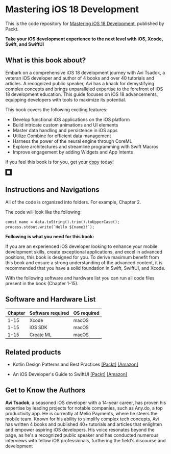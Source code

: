 # Mastering iOS 18 Development

<a href="https://www.packtpub.com/en-us/product/mastering-ios-18-development-9781835463277"><img src="https://content.packt.com/B21795/cover_image_small.jpg" alt="" height="256px" align="right"></a>

This is the code repository for [Mastering iOS 18 Development](https://www.packtpub.com/en-us/product/mastering-ios-18-development-9781835463277), published by Packt.

**Take your iOS development experience to the next level with iOS, Xcode, Swift, and SwiftUI**

## What is this book about?
Embark on a comprehensive iOS 18 development journey with Avi Tsadok, a veteran iOS developer and author of 4 books and over 40 tutorials and articles. A recognized public speaker, Avi has a knack for demystifying complex concepts and brings unparalleled expertise to the forefront of iOS 18 development education. This guide focuses on iOS 18 advancements, equipping developers with tools to maximize its potential.
	
This book covers the following exciting features:
* Develop functional iOS applications on the iOS platform
* Build intricate custom animations and UI elements
* Master data handling and persistence in iOS apps
* Utilize Combine for efficient data management
* Harness the power of the neural engine through CoreML
* Explore architectures and streamline programming with Swift Macros
* Improve engagement by adding Widgets and App Intents

If you feel this book is for you, get your [copy](https://www.amazon.com/dp/1835468101) today!

<a href="https://www.packtpub.com/?utm_source=github&utm_medium=banner&utm_campaign=GitHubBanner"><img src="https://raw.githubusercontent.com/PacktPublishing/GitHub/master/GitHub.png" 
alt="https://www.packtpub.com/" border="5" /></a>


## Instructions and Navigations
All of the code is organized into folders. For example, Chapter 2.

The code will look like the following:
```
const name = data.toString().trim().toUpperCase();
process.stdout.write(`Hello ${name}!`);
```

**Following is what you need for this book:**

If you are an experienced iOS developer looking to enhance your mobile development skills, create exceptional applications, and excel in advanced positions, this book is designed for you. To derive maximum benefit from this book and ensure a strong understanding of the advanced content, it is recommended that you have a solid foundation in Swift, SwiftUI, and Xcode.

With the following software and hardware list you can run all code files present in the book (Chapter 1-15).

## Software and Hardware List

| Chapter  | Software required                                       | OS required                      |
| -------- | --------------------------------------------------------| ---------------------------------|
| 1-15     | Xcode                                 | macOS         |
| 1-15     | iOS SDK                                   | macOS         |
| 1-15     | Create ML                                | macOS         |
 
## Related products <Other books you may enjoy>
* Kotlin Design Patterns and Best Practices [[Packt]](https://www.packtpub.com/en-us/product/kotlin-design-patterns-and-best-practices-9781805121602) [[Amazon]](https://www.amazon.com/dp/1805127764)

* An iOS Developer's Guide to SwiftUI [[Packt]](https://www.packtpub.com/en-us/product/an-ios-developers-guide-to-swiftui-9781801817912) [[Amazon]](https://www.amazon.com/dp/1801813620)

## Get to Know the Authors
**Avi Tsadok**, a seasoned iOS developer with a 14-year career, has proven his expertise by leading projects for notable companies, such as Any.do, a top productivity app. He is currently at Melio Payments, where he steers the mobile team. Known for his ability to simplify complex tech concepts, Avi has written 4 books and published 40+ tutorials and articles that enlighten and empower aspiring iOS developers. His voice resonates beyond the page, as he's a recognized public speaker and has conducted numerous interviews with fellow iOS professionals, furthering the field's discourse and development
